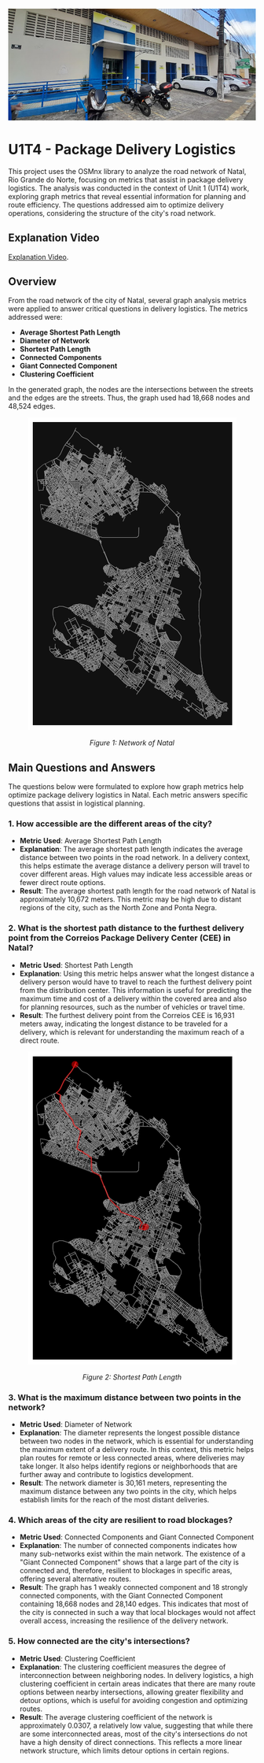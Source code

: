 ![Correios](./imgs/correios.jpg)

# U1T4 - Package Delivery Logistics

This project uses the OSMnx library to analyze the road network of Natal, Rio Grande do Norte, focusing on metrics that assist in package delivery logistics. The analysis was conducted in the context of Unit 1 (U1T4) work, exploring graph metrics that reveal essential information for planning and route efficiency. The questions addressed aim to optimize delivery operations, considering the structure of the city's road network.

## Explanation Video

[Explanation Video](https://link-para-o-video.com).

## Overview

From the road network of the city of Natal, several graph analysis metrics were applied to answer critical questions in delivery logistics. The metrics addressed were:

- **Average Shortest Path Length**
- **Diameter of Network**
- **Shortest Path Length**
- **Connected Components**
- **Giant Connected Component**
- **Clustering Coefficient**

In the generated graph, the nodes are the intersections between the streets and the edges are the streets. Thus, the graph used had 18,668 nodes and 48,524 edges.

<div style="text-align: center;">
  <img src="./imgs/plot1.png" alt="Filter Image" />
  <p><em>Figure 1: Network of Natal</em></p>
</div>

## Main Questions and Answers

The questions below were formulated to explore how graph metrics help optimize package delivery logistics in Natal. Each metric answers specific questions that assist in logistical planning.

### 1. **How accessible are the different areas of the city?**
   - **Metric Used**: Average Shortest Path Length
   - **Explanation**: The average shortest path length indicates the average distance between two points in the road network. In a delivery context, this helps estimate the average distance a delivery person will travel to cover different areas. High values may indicate less accessible areas or fewer direct route options.
   - **Result**: The average shortest path length for the road network of Natal is approximately 10,672 meters. This metric may be high due to distant regions of the city, such as the North Zone and Ponta Negra.

### 2. **What is the shortest path distance to the furthest delivery point from the Correios Package Delivery Center (CEE) in Natal?**
   - **Metric Used**: Shortest Path Length
   - **Explanation**: Using this metric helps answer what the longest distance a delivery person would have to travel to reach the furthest delivery point from the distribution center. This information is useful for predicting the maximum time and cost of a delivery within the covered area and also for planning resources, such as the number of vehicles or travel time.
   - **Result**: The furthest delivery point from the Correios CEE is 16,931 meters away, indicating the longest distance to be traveled for a delivery, which is relevant for understanding the maximum reach of a direct route.

<div style="text-align: center;">
  <img src="./imgs/plot2.png" alt="Filter Image" />
  <p><em>Figure 2: Shortest Path Length</em></p>
</div>

### 3. **What is the maximum distance between two points in the network?**
   - **Metric Used**: Diameter of Network
   - **Explanation**: The diameter represents the longest possible distance between two nodes in the network, which is essential for understanding the maximum extent of a delivery route. In this context, this metric helps plan routes for remote or less connected areas, where deliveries may take longer. It also helps identify regions or neighborhoods that are further away and contribute to logistics development.
   - **Result**: The network diameter is 30,161 meters, representing the maximum distance between any two points in the city, which helps establish limits for the reach of the most distant deliveries.

### 4. **Which areas of the city are resilient to road blockages?**
   - **Metric Used**: Connected Components and Giant Connected Component
   - **Explanation**: The number of connected components indicates how many sub-networks exist within the main network. The existence of a "Giant Connected Component" shows that a large part of the city is connected and, therefore, resilient to blockages in specific areas, offering several alternative routes.
   - **Result**: The graph has 1 weakly connected component and 18 strongly connected components, with the Giant Connected Component containing 18,668 nodes and 28,140 edges. This indicates that most of the city is connected in such a way that local blockages would not affect overall access, increasing the resilience of the delivery network.

### 5. **How connected are the city's intersections?**
   - **Metric Used**: Clustering Coefficient
   - **Explanation**: The clustering coefficient measures the degree of interconnection between neighboring nodes. In delivery logistics, a high clustering coefficient in certain areas indicates that there are many route options between nearby intersections, allowing greater flexibility and detour options, which is useful for avoiding congestion and optimizing routes.
   - **Result**: The average clustering coefficient of the network is approximately 0.0307, a relatively low value, suggesting that while there are some interconnected areas, most of the city's intersections do not have a high density of direct connections. This reflects a more linear network structure, which limits detour options in certain regions.